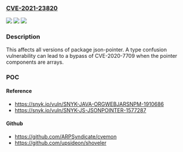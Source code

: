 ### [CVE-2021-23820](https://cve.mitre.org/cgi-bin/cvename.cgi?name=CVE-2021-23820)
![](https://img.shields.io/static/v1?label=Product&message=json-pointer&color=blue)
![](https://img.shields.io/static/v1?label=Version&message=%3E%3D%200%20&color=brighgreen)
![](https://img.shields.io/static/v1?label=Vulnerability&message=Prototype%20Pollution&color=brighgreen)

### Description

This affects all versions of package json-pointer. A type confusion vulnerability can lead to a bypass of CVE-2020-7709 when the pointer components are arrays.

### POC

#### Reference
- https://snyk.io/vuln/SNYK-JAVA-ORGWEBJARSNPM-1910686
- https://snyk.io/vuln/SNYK-JS-JSONPOINTER-1577287

#### Github
- https://github.com/ARPSyndicate/cvemon
- https://github.com/upsideon/shoveler

